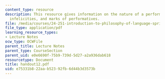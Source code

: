```yaml
---
content_type: resource
description: This resource gives information on the nature of a performative utterance,
  infelicities, and marks of performatives.
file: /media/courses/24-251-introduction-to-philosophy-of-language-spring-2005/e75331b822aab52392fb6d44b3d3573b_handout12.pdf
file_type: application/pdf
learning_resource_types:
- Lecture Notes
ocw_type: OCWFile
parent_title: Lecture Notes
parent_type: CourseSection
parent_uid: e0e6690f-75b9-739d-5d27-a2a936dab618
resourcetype: Document
title: handout12.pdf
uid: e75331b8-22aa-b523-92fb-6d44b3d3573b
---
```

